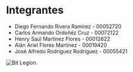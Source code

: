 # Integrantes

* Diego Fernando Rivera Ramirez - 00052720
* Carlos Armando Ordoñéz Cruz - 00072122
* Henry Saúl Martinez Flores - 00012622
* Alán Ariel Flores Martínez - 00019420
* José Alfredo Rodríguez Rodríguez - 00055421

![Bit Legion.](/Logo.png "Logo")